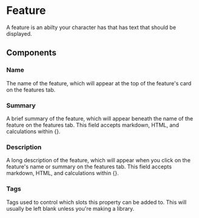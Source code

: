 # Feature
A feature is an abilty your character has that has text that should be displayed.
## Components
### Name
The name of the feature, which will appear at the top of the feature's card on the features tab.
### Summary
A brief summary of the feature, which will appear beneath the name of the feature on the features tab. This field accepts markdown, HTML, and calculations within {}.
### Description
A long description of the feature, which will appear when you click on the feature's name or summary on the features tab. This field accepts markdown, HTML, and calculations within {}.
### Tags
Tags used to control which slots this property can be added to. This will usually be left blank unless you're making a library.
